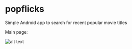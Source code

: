 # popflicks
Simple Android app to search for recent popular movie titles


Main page:

![alt text](https://github.com/yokuba/popflicks/tree/developer/imgs/main_page.png)


